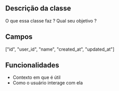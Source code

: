 ## Descrição da classe

O que essa classe faz ?
Qual seu objetivo ?

## Campos
["id", "user_id", "name", "created_at", "updated_at"]

## Funcionalidades

* Contexto em que é útil
* Como o usuário interage com ela
